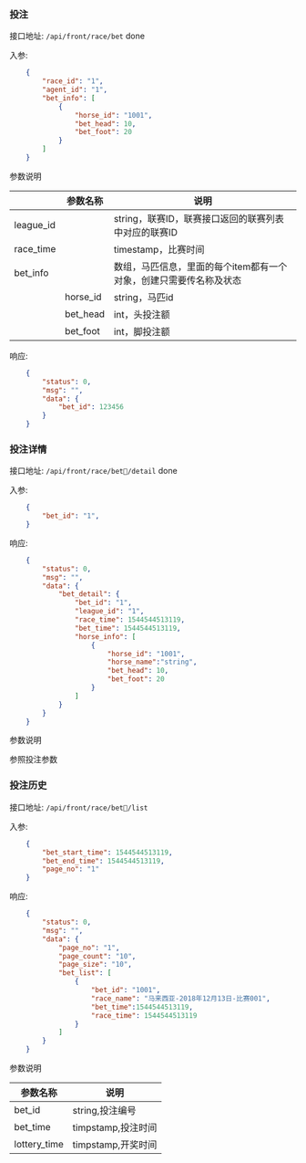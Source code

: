 ### 投注

接口地址: ``/api/front/race/bet`` done

入参: 
```json
    {
        "race_id": "1",
        "agent_id": "1",
        "bet_info": [
            {
                "horse_id": "1001",
                "bet_head": 10,
                "bet_foot": 20
            }
        ]
    }
```
参数说明

||参数名称|说明|
|----|----|----|
|league_id||string，联赛ID，联赛接口返回的联赛列表中对应的联赛ID|
|race_time||timestamp，比赛时间|
|bet_info||数组，马匹信息，里面的每个item都有一个对象，创建只需要传名称及状态|
||horse_id|string，马匹id|
||bet_head|int，头投注额|
||bet_foot|int，脚投注额|

响应: 
```json
    {
        "status": 0,
        "msg": "",
        "data": {
            "bet_id": 123456
        }
    }
```

### 投注详情

接口地址: ``/api/front/race/bet/detail`` done 

入参: 
```json
    {
        "bet_id": "1",
    }
```


响应: 
```json
    {
        "status": 0,
        "msg": "",
        "data": {
            "bet_detail": {
                "bet_id": "1",
                "league_id": "1",
                "race_time": 1544544513119,
                "bet_time": 1544544513119,
                "horse_info": [
                    {
                        "horse_id": "1001",
                        "horse_name":"string",
                        "bet_head": 10,
                        "bet_foot": 20
                    }
                ]
            }
        }
    }
```
参数说明

参照投注参数


### 投注历史

接口地址: ``/api/front/race/bet/list`` 

入参: 
```json
    {
        "bet_start_time": 1544544513119,
        "bet_end_time": 1544544513119,
        "page_no": "1"
    }
```

响应: 
```json
    {
        "status": 0,
        "msg": "",
        "data": {
            "page_no": "1",
            "page_count": "10",
            "page_size": "10",
            "bet_list": [
                {
                    "bet_id": "1001",
                    "race_name": "马来西亚-2018年12月13日-比赛001",
                    "bet_time":1544544513119,
                    "race_time": 1544544513119
                }
            ]
        }
    }
```
参数说明

|参数名称|说明|
|----|----|
|bet_id|string,投注编号|
|bet_time|timpstamp,投注时间|
|lottery_time|timpstamp,开奖时间|